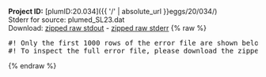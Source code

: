 **Project ID:** [plumID:20.034]({{ '/' | absolute_url }}eggs/20/034/)  
Stderr for source:  plumed_SL23.dat   
Download: [zipped raw stdout](plumed_SL23.dat.plumed_master.stdout.txt.zip) - [zipped raw stderr](plumed_SL23.dat.plumed_master.stderr.txt.zip) 
{% raw %}
<pre>
#! Only the first 1000 rows of the error file are shown below
#! To inspect the full error file, please download the zipped raw stderr file above
</pre>
{% endraw %}
